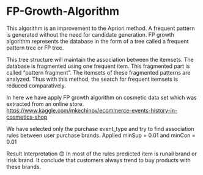 # FP-Growth-Algorithm
This algorithm is an improvement to the Apriori method. A frequent pattern is generated without the need for candidate generation. FP growth algorithm represents the database in the form of a tree called a frequent pattern tree or FP tree.

This tree structure will maintain the association between the itemsets. The database is fragmented using one frequent item. This fragmented part is called “pattern fragment”. The itemsets of these fragmented patterns are analyzed. Thus with this method, the search for frequent itemsets is reduced comparatively.

In here we have apply FP growth algorithm on cosmetic data set which was extracted from an online store.
https://www.kaggle.com/mkechinov/ecommerce-events-history-in-cosmetics-shop

We have selected only the purchase event_type and try to find association rules between user purchase brands.
Applied minSup = 0.01 and minCon = 0.01

Result Interpretation 😊
In most of the rules predicted item is runail brand or irisk brand. It conclude that customers always trend to buy products with these brands.
